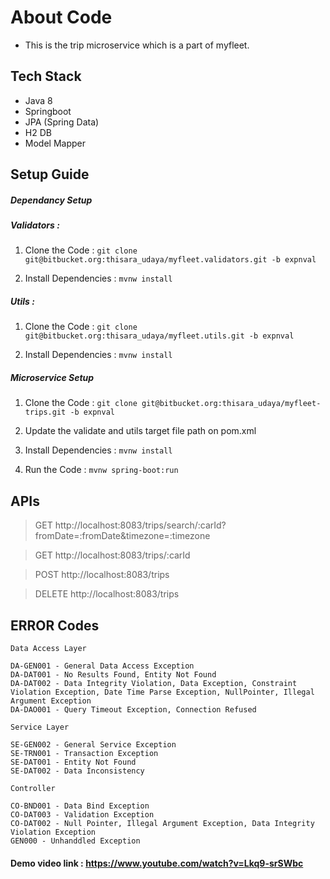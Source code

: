 # About Code #

- This is the trip microservice which is a part of myfleet.

## Tech Stack 

- Java 8
- Springboot
- JPA (Spring Data)
- H2 DB
- Model Mapper

## Setup Guide 

##### Dependancy Setup

##### Validators :
1. Clone the Code : `` git clone git@bitbucket.org:thisara_udaya/myfleet.validators.git -b expnval ``

2. Install Dependencies : `` mvnw install ``

##### Utils :
1. Clone the Code : `` git clone git@bitbucket.org:thisara_udaya/myfleet.utils.git -b expnval ``

2. Install Dependencies : `` mvnw install ``

##### Microservice Setup
1. Clone the Code : `` git clone git@bitbucket.org:thisara_udaya/myfleet-trips.git -b expnval ``

2. Update the validate and utils target file path on pom.xml

2. Install Dependencies : `` mvnw install ``

3. Run the Code : `` mvnw spring-boot:run ``

## APIs

> GET http://localhost:8083/trips/search/:carId?fromDate=:fromDate&timezone=:timezone

> GET http://localhost:8083/trips/:carId

> POST http://localhost:8083/trips

> DELETE http://localhost:8083/trips

## ERROR Codes

	Data Access Layer

	DA-GEN001 - General Data Access Exception
	DA-DAT001 - No Results Found, Entity Not Found
	DA-DAT002 - Data Integrity Violation, Data Exception, Constraint Violation Exception, Date Time Parse Exception, NullPointer, Illegal Argument Exception 
	DA-DAO001 - Query Timeout Exception, Connection Refused

	Service Layer

	SE-GEN002 - General Service Exception 
	SE-TRN001 - Transaction Exception
	SE-DAT001 - Entity Not Found
	SE-DAT002 - Data Inconsistency

	Controller

	CO-BND001 - Data Bind Exception
	CO-DAT003 - Validation Exception
	CO-DAT002 - Null Pointer, Illegal Argument Exception, Data Integrity Violation Exception
	GEN000 - Unhanddled Exception
	
#### Demo video link :  https://www.youtube.com/watch?v=Lkq9-srSWbc